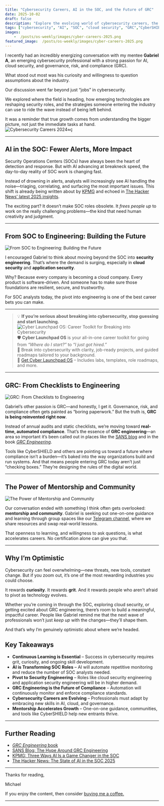```yaml
---
title: "Cybersecurity Careers, AI in the SOC, and the Future of GRC"
date: 2025-10-02
draft: false
description: "Explore the evolving world of cybersecurity careers, the transformative impact of AI in Security Operations Centers, and the rise of GRC engineering. Learn practical insights for aspiring professionals and discover how curiosity, mentorship, and automation are shaping the future of security."
tags: ["cybersecurity", "AI", "SOC", "cloud security", "GRC","CyberSHIELD", "CybersecurityOS"]
images:
    -  /posts/os-weekly/images/cyber-careers-2025.png
featured_image:  /posts/os-weekly/images/cyber-careers-2025.png
---
```

I recently had an incredibly energizing conversation with my mentee **Gabriel A**, an emerging cybersecurity professional with a strong passion for AI, cloud security, and governance, risk, and compliance (GRC).  

What stood out most was his curiosity and willingness to question assumptions about the industry.  

Our discussion went far beyond just “jobs” in cybersecurity.

We explored where the field is heading, how emerging technologies are reshaping security roles, and the strategies someone entering the industry can use to ride the wave instead of being left behind.

It was a reminder that true growth comes from understanding the bigger picture, not just the immediate tasks at hand.
![Cybersecurity Careers 2024](/posts/os-weekly/images/cyber-careers-2025-1.png)≈ç

---

## AI in the SOC: Fewer Alerts, More Impact

Security Operations Centers (SOCs) have always been the heart of detection and response. But with AI advancing at breakneck speed, the day-to-day reality of SOC work is changing fast.  

Instead of drowning in alerts, analysts will increasingly see AI handling the noise—triaging, correlating, and surfacing the most important issues. This shift is already being written about by [KPMG](https://kpmg.com/us/en/articles/2024/three-ways-ai-game-changer-security-operations-center.html) and echoed in [The Hacker News’ latest 2025 insights](https://thehackernews.com/2025/09/the-state-of-ai-in-soc-2025-insights.html).  

The exciting part? It doesn’t make SOC roles obsolete. It *frees people up* to work on the really challenging problems—the kind that need human creativity and judgment.

---

## From SOC to Engineering: Building the Future

![From SOC to Engineering: Building the Future](/posts/os-weekly/images/ai-soc.png)

I encouraged Gabriel to think about moving beyond the SOC into **security engineering**. That’s where the demand is surging, especially in **cloud security** and **application security**.  

Why? Because every company is becoming a cloud company. Every product is software-driven. And someone has to make sure those foundations are resilient, secure, and trustworthy.  

For SOC analysts today, the pivot into engineering is one of the best career bets you can make.

---
> 💡 **If you’re serious about breaking into cybersecurity, stop guessing and start launching.**  
> ![Cyber Launchpad OS: Career Toolkit for Breaking into Cybersecurity](/posts/os-weekly/images/launch-os.png)  
> 🛡️ **Cyber Launchpad OS** is your all-in-one career toolkit for going from *“Where do I start?”* to *“I just got hired.”*  
> 🚀 Break into cybersecurity with clarity, job-ready projects, and guided roadmaps tailored to your background.  
> 🔗 [Get Cyber Launchpad OS](https://cybersecurityos.gumroad.com/l/cyber-launchpad-os) – Includes labs, templates, role roadmaps, and more.  
---

## GRC: From Checklists to Engineering

![ GRC: From Checklists to Engineering](/posts/os-weekly/images/grc-eng.png)

Gabriel’s other passion is GRC—and honestly, I get it. Governance, risk, and compliance often gets painted as “boring paperwork.” But the truth is, **GRC is being reinvented right now**.  

Instead of annual audits and static checklists, we’re moving toward **real-time, automated compliance**. That’s the essence of **GRC engineering**—an area so important it’s been called out in places like the [SANS blog](https://www.sans.org/blog/hype-around-grc-engineering-what-it-is-why-its-growing/) and in the book [*GRC Engineering*](https://grcengineeringbook.com/).  

Tools like CyberSHIELD and others are pointing us toward a future where compliance isn’t a burden—it’s baked into the way organizations build and run systems. And that means people entering GRC today aren’t just “checking boxes.” They’re designing the rules of the digital world.

---

## The Power of Mentorship and Community

![The Power of Mentorship and Community](/posts/os-weekly/images/community.png)

Our conversation ended with something I think often gets overlooked: **mentorship and community**. Gabriel is seeking out one-on-one guidance and learning through group spaces like our [Telegram channel](https://linktr.ee/cybersecurityos), where we share resources and swap real-world lessons.  

That openness to learning, and willingness to ask questions, is what accelerates careers. No certification alone can give you that.

---

## Why I’m Optimistic

Cybersecurity can feel overwhelming—new threats, new tools, constant change. But if you zoom out, it’s one of the most rewarding industries you could choose.  

It rewards **curiosity**. It rewards **grit**. And it rewards people who aren’t afraid to pivot as technology evolves.  

Whether you’re coming in through the SOC, exploring cloud security, or getting excited about GRC engineering, there’s room to build a meaningful, impactful career. People like Gabriel remind me that the next wave of professionals won’t just *keep up* with the changes—they’ll shape them.  

And that’s why I’m genuinely optimistic about where we’re headed.

## Key Takeaways

- **Continuous Learning is Essential** – Success in cybersecurity requires grit, curiosity, and ongoing skill development.  
- **AI is Transforming SOC Roles** – AI will automate repetitive monitoring and reduce the number of SOC analysts needed.  
- **Pivot to Security Engineering** – Roles like cloud security engineering and application security engineering will be in higher demand.  
- **GRC Engineering is the Future of Compliance** – Automation will continuously monitor and enforce compliance standards.  
- **Cybersecurity Careers are Evolving** – Professionals must adapt by embracing new skills in AI, cloud, and governance.  
- **Mentorship Accelerates Growth** – One-on-one guidance, communities, and tools like CyberSHIELD help new entrants thrive.  

---

## Further Reading

- [*GRC Engineering* book](https://grcengineeringbook.com/)  
- [SANS Blog: The Hype Around GRC Engineering](https://www.sans.org/blog/hype-around-grc-engineering-what-it-is-why-its-growing/)  
- [KPMG: Three Ways AI Is a Game Changer in the SOC](https://kpmg.com/us/en/articles/2024/three-ways-ai-game-changer-security-operations-center.html)  
- [The Hacker News: The State of AI in the SOC 2025](https://thehackernews.com/2025/09/the-state-of-ai-in-soc-2025-insights.html)  

---
Thanks for reading,

Michael

If you enjoy the content, then consider [buying me a coffee.](https://store.cybersecurityos.net/coffee)

---
